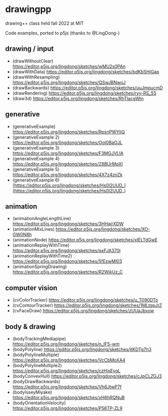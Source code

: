 # drawingpp
drawing++ class held fall 2022 at MIT

Code examples, ported to p5js (thanks to @LingDong-)

## drawing / input 

- (drawWithoutClear) https://editor.p5js.org/lingdong/sketches/wMU2s0PAn
- (drawWithData) https://editor.p5js.org/lingdong/sketches/bdKbSHIGap
- (drawWithResampling) https://editor.p5js.org/lingdong/sketches/QSwJBNwoJ
- (drawBackwards) https://editor.p5js.org/lingdong/sketches/uuJmpucmD
- (drawRendering) https://editor.p5js.org/lingdong/sketches/ryy-RS_S5
- (draw3d) https://editor.p5js.org/lingdong/sketches/RhTlacgWm

## generative

- (generativeExample) https://editor.p5js.org/lingdong/sketches/RpsnPWYljQ
- (generativeExample 2) https://editor.p5js.org/lingdong/sketches/OoI0BaOJL
- (generativeExample 3) https://editor.p5js.org/lingdong/sketches/F3MGJVLlA
- (generativeExample 4) https://editor.p5js.org/lingdong/sketches/Z8BUrMpXI
- (generativeExample 5) https://editor.p5js.org/lingdong/sketches/4X7z4znZk
- (generativeExample 6) [https://editor.p5js.org/lingdong/sketches/Hs0I2UUD_](https://editor.p5js.org/lingdong/sketches/Hs0I2UUD_)

## animation

- (animationAngleLengthLine) https://editor.p5js.org/lingdong/sketches/3HHajrXDW
- (animationMixLines) https://editor.p5js.org/lingdong/sketches/XO-GW0N8h
- (animationNode) https://editor.p5js.org/lingdong/sketches/xIELTdGwE
- (animationReplayWithTime) https://editor.p5js.org/lingdong/sketches/qxFJA370j
- (animationReplayWithTime2) https://editor.p5js.org/lingdong/sketches/5fEswMl03
- (animationSpringDrawing) https://editor.p5js.org/lingdong/sketches/R2WikUz_C

## computer vision 

- (cvColorTracker) https://editor.p5js.org/lingdong/sketches/u_T090DTo
- (cvContourTracker) https://editor.p5js.org/lingdong/sketches/1MLtgpJrZ
- (cvFaceDraw) https://editor.p5js.org/lingdong/sketches/zUUaJbxow

## body & drawing 


- (bodyTrackingMediapipe) https://editor.p5js.org/lingdong/sketches/n_IFS-wm
- (bodyPolyline) https://editor.p5js.org/lingdong/sketches/jtKDTg7h3
- (bodyPolylineMultiple) https://editor.p5js.org/lingdong/sketches/VcCbMoXA4
- (bodyPolylineMultiple2) https://editor.p5js.org/lingdong/sketches/czHjsEyqL
- (bodyConvexHull) https://editor.p5js.org/lingdong/sketches/cJpCLZGJ3
- (bodyDrawBackwards) https://editor.p5js.org/lingdong/sketches/Vh6JtwP7f
- (bodyIsseyMiyake) https://editor.p5js.org/lingdong/sketches/xH6hRQNuB
- (bodyOrientationVelocity) https://editor.p5js.org/lingdong/sketches/P56TP-ZL9

